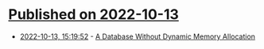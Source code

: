 # [Published on 2022-10-13](index.md)

* [2022-10-13, 15:19:52](https://lobste.rs/s/jcx49z/database_without_dynamic_memory) - [A Database Without Dynamic Memory Allocation](https://tigerbeetle.com/blog/a-database-without-dynamic-memory/)
